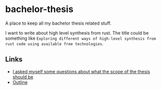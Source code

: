 # bachelor-thesis

A place to keep all my bachelor thesis related stuff.

I want to write about high level synthesis from rust. The title could be something like `Exploring different ways of high-level synthesis from rust code using available free technologies`.

## Links

- [I asked myself some questions about what the scope of the thesis should be](questions-about-scope.md)
- [Outline](expose/expose.adoc)

